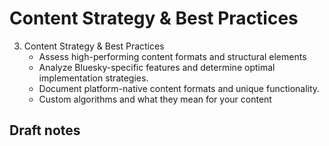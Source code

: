 # Content Strategy & Best Practices

3. Content Strategy & Best Practices
	- Assess high-performing content formats and structural elements
	- Analyze Bluesky-specific features and determine optimal implementation strategies.
	- Document platform-native content formats and unique functionality.
	- Custom algorithms and what they mean for your content


## Draft notes

